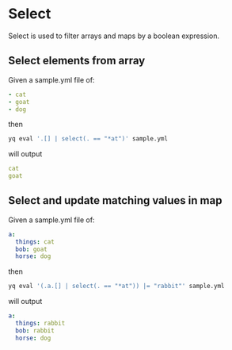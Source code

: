 # Select

Select is used to filter arrays and maps by a boolean expression.

## Select elements from array
Given a sample.yml file of:
```yaml
- cat
- goat
- dog
```
then
```bash
yq eval '.[] | select(. == "*at")' sample.yml
```
will output
```yaml
cat
goat
```

## Select and update matching values in map
Given a sample.yml file of:
```yaml
a:
  things: cat
  bob: goat
  horse: dog
```
then
```bash
yq eval '(.a.[] | select(. == "*at")) |= "rabbit"' sample.yml
```
will output
```yaml
a:
  things: rabbit
  bob: rabbit
  horse: dog
```

